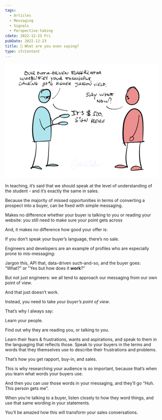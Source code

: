```yaml
---
tags:
  - Articles
  - Messaging
  - Signals
  - Perspective-taking
cdate: 2022-12-23 Fri
pubDate: 2022-12-23
title: 📄 What are you even saying?
type: sfcContent
---
```


![](Media/SalesFlowCoach.app_Drop-the-jargon-and-sell-more_MartinStellar.png)

In teaching, it’s said that we should speak at the level of understanding of the student - and it’s exactly the same in sales.

Because the majority of missed opportunities in terms of converting a prospect into a buyer, can be fixed with simple messaging.

Makes no difference whether your buyer is talking to you or reading your website: you still need to make sure your point gets across

And, it makes no difference how good your offer is:

If you don’t speak your buyer’s language, there’s no sale.

Engineers and developers are an example of profiles who are especially prone to mis-messaging:

Jargon this, API that, data-driven such-and-so, and the buyer goes: “What?” or "Yes but how does it **work**?"

But not just engineers: we all tend to approach our messaging from our own point of view.

And that just doesn’t work.

Instead, you need to take _your buyer’s point of view_.

That’s why I always say:

Learn your people.

Find out why they are reading you, or talking to you.

Learn their fears & frustrations, wants and aspirations, and speak to them in the languaging that reflects those. Speak to your buyers in the terms and words that they themselves use to describe their frustrations and problems.

That’s how you get rapport, buy-in, and sales.

This is why researching your audience is so important, because that’s when you learn what words your buyers use.

And then you can _use_ those words in your messaging, and they’ll go “Huh. This person gets me”.

When you’re talking to a buyer, listen closely to how they word things, and use that same wording in your statements.

You’ll be amazed how this will transform your sales conversations.
